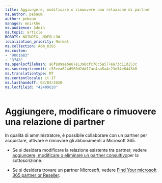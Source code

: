 ```yaml
---
title: Aggiungere, modificare o rimuovere una relazione di partner
ms.author: pebaum
author: pebaum
manager: mnirkhe
ms.audience: Admin
ms.topic: article
ROBOTS: NOINDEX, NOFOLLOW
localization_priority: Normal
ms.collection: Adm_O365
ms.custom:
- "9001683"
- "3748"
ms.openlocfilehash: a6f909aebe87e1398cfc76c5a577ea73c11d253c
ms.sourcegitcommit: c55eea624d960d2dd17ac4aa5a4c23e34e6443b8
ms.translationtype: MT
ms.contentlocale: it-IT
ms.lasthandoff: 03/04/2020
ms.locfileid: "42409020"
---
```

# <a name="add-change-or-remove-a-partner-relationship"></a>Aggiungere, modificare o rimuovere una relazione di partner

In qualità di amministratore, è possibile collaborare con un partner per acquistare, attivare e rinnovare gli abbonamenti a Microsoft 365. 

- Se si desidera modificare la relazione esistente tra partner, vedere [aggiungere, modificare o eliminare un partner consultivo](https://docs.microsoft.com/microsoft-365/admin/misc/add-partner?view=o365-worldwide)per la sottoscrizione. 

- Se si desidera trovare un partner Microsoft, vedere [Find Your microsoft 365 partner or Reseller](https://docs.microsoft.com/microsoft-365/admin/manage/find-your-partner-or-reseller?view=o365-worldwide). 

